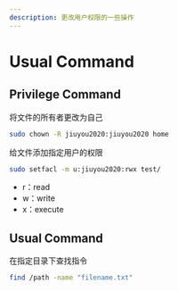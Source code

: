 ```yaml
---
description: 更改用户权限的一些操作
---
```


# Usual Command

## Privilege Command

将文件的所有者更改为自己

```bash
sudo chown -R jiuyou2020:jiuyou2020 home
```

给文件添加指定用户的权限

```bash
sudo setfacl -m u:jiuyou2020:rwx test/
```

* r：read
* w：write
* x：execute



## Usual Command

在指定目录下查找指令

```bash
find /path -name "filename.txt"
```

